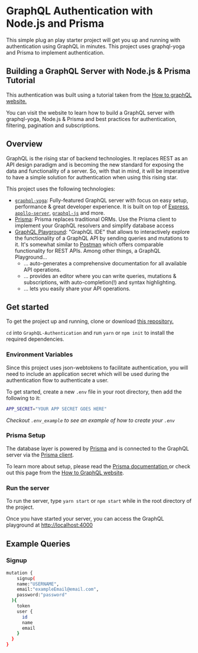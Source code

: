 # GraphQL Authentication with Node.js and Prisma
This simple plug an play starter project will get you up and running with authentication using GraphQL in minutes. This project uses graphql-yoga and Prisma to implement authentication. 

## Building a GraphQL Server with Node.js & Prisma Tutorial
This authentication was built using a tutorial taken from the [How to graphQL website.](https://www.howtographql.com/graphql-js/0-introduction/)

You can visit the website to learn how to build a GraphQL server with graphql-yoga, Node.js & Prisma and best practices for authentication, filtering, pagination and subscriptions.

## Overview

GraphQL is the rising star of backend technologies. It replaces REST as an API design paradigm and is becoming the new standard for exposing the data and functionality of a server. So, with that in mind, it will be imperative to have a simple solution for authentication when using this rising star.

This project uses the following technologies:

* [`graphql-yoga`](https://github.com/prisma/graphql-yoga): Fully-featured GraphQL server with focus on easy setup, performance & great developer experience. It is built on top of [Express](https://expressjs.com/), [`apollo-server`](https://github.com/apollographql/apollo-server), [`graphql-js`](https://github.com/graphql/graphql-js) and more.
* [Prisma](https://www.prisma.io/): Prisma replaces traditional ORMs. Use the Prisma client to implement your GraphQL resolvers and simplify database access 
* [GraphQL Playground](https://github.com/prisma/graphql-playground): "GraphQL IDE" that allows to interactively explore the functionality of a GraphQL API by sending queries and mutations to it. It's somewhat similar to [Postman](https://www.getpostman.com/) which offers comparable functionality for REST APIs. Among other things, a GraphQL Playground...
  * ... auto-generates a comprehensive documentation for all available API operations.
  * ... provides an editor where you can write queries, mutations & subscriptions, with auto-completion(!) and syntax highlighting.
  * ... lets you easily share your API operations.

## Get started

To get the project up and running, clone or download [this repository.](https://github.com/alocke12992/GraphQL-Authentication)

`cd` into `GraphQL-Authentication` and run `yarn` or `npm init` to install the required dependencies.

### Environment Variables
Since this project uses json-webtokens to facilitate authentication, you will need to include an application secret which will be used during the authentication flow to authenticate a user. 

To get started, create a new `.env` file in your root directory, then add the following to it:

```bash
APP_SECRET="YOUR APP SECRET GOES HERE"
```

*Checkout `.env_example` to see an example of how to create your `.env`*

### Prisma Setup
The database layer is powered by [Prisma](https://www.prisma.io/) and is connected to the GraphQL server via the [Prisma client](https://www.prisma.io/docs/prisma-client). 

To learn more about setup, please read the [Prisma documentation ](https://www.prisma.io/docs/1.23/get-started/01-setting-up-prisma-demo-server-JAVASCRIPT-a001/) or check out this page from the [How to GraphQL website](https://www.howtographql.com/graphql-js/4-adding-a-database/). 

### Run the server

To run the server, type `yarn start` or `npm start` while in the root directory of the project.

Once you have started your server, you can access the GraphQL playground at [http://localhost:4000](http://localhost:4000)

## Example Queries

### Signup

```bash
mutation {
	signup(
    name:"USERNAME",
    email:"exampleEmail@email.com",
    password:"password"
  ){
    token
    user {
      id
      name
      email
    }
  }
}
```